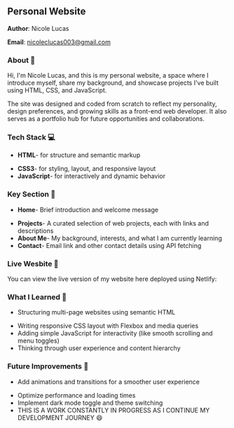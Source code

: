 ## Personal Website 
**Author**: Nicole Lucas 

**Email**: nicoleclucas003@gmail.com 

### About :wave: 
Hi, I'm Nicole Lucas, and this is my personal website, a space where I introduce myself, share my background, and showcase projects I've built using HTML, CSS, and JavaScript.

The site was designed and coded from scratch to reflect my personality, design preferences, and growing skills as a front-end web developer. It also serves as a portfolio hub for future opportunities and collaborations.

### Tech Stack :computer: 
* **HTML**- for structure and semantic markup
- **CSS3**- for styling, layout, and responsive layout
- **JavaScript**- for interactively and dynamic behavior

### Key Section :file_folder: 
* **Home**- Brief introduction and welcome message
- **Projects**- A curated selection of web projects, each with links and descriptions
- **About Me**- My background, interests, and what I am currently learning
- **Contact**- Email link and other contact details using API fetching

### Live Wesbite :rocket: 
You can view the live version of my website here deployed using Netlify: 

### What I Learned :brain: 
* Structuring multi-page websites using semantic HTML
- Writing responsive CSS layout with Flexbox and media queries
- Adding simple JavaScript for interactivity (like smooth scrolling and menu toggles)
- Thinking through user experience and content hierarchy

### Future Improvements :pushpin: 
* Add animations and transitions for a smoother user experience
- Optimize performance and loading times
- Implement dark mode toggle and theme switching
- THIS IS A WORK CONSTANTLY IN PROGRESS AS I CONTINUE MY DEVELOPMENT JOURNEY :smile:
